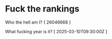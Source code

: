 # Fuck the rankings

Who the hell am I?
{ 26046668 }

What fucking year is it?
[ 2025-03-10T09:30:00Z ]
